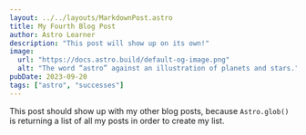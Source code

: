 ```yaml
---
layout: ../../layouts/MarkdownPost.astro
title: My Fourth Blog Post
author: Astro Learner
description: "This post will show up on its own!"
image:
  url: "https://docs.astro.build/default-og-image.png"
  alt: "The word “astro” against an illustration of planets and stars."
pubDate: 2023-09-20
tags: ["astro", "successes"]
---
```


This post should show up with my other blog posts, because `Astro.glob()` is returning a list of all my posts in order to create my list.